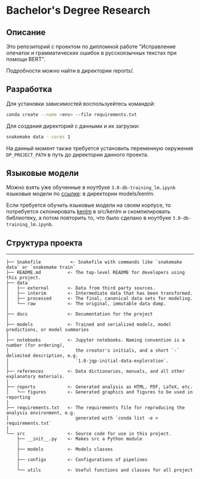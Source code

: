 # Bachelor's Degree Research

## Описание

Это репозиторий с проектом по дипломной работе "Исправление опечаток и грамматических ошибок в русскоязычных текстах при помощи BERT".

Подробности можно найти в директории reports/.

## Разработка

Для установки зависимостей воспользуейтесь командой:
```bash
conda create --name <env> --file requirements.txt
```

Для создания директорий с данными и их загрузки:
```bash
snakemake data --cores 1
```

На данный момент также требуется установить переменную окружения `DP_PROJECT_PATH`
в путь до директории данного проекта.

## Языковые модели

Можно взять уже обученные в ноутбуке `3.0-db-training_lm.ipynb` языковые модели по [ссылке](https://drive.google.com/drive/folders/1iUR-SiMzbZkuHAAzJZLfiO9q7rIze2GI?usp=sharing): в директории models/kenlm.

Если требуется обучить языковые модели на своем корпусе, то потребуется склонировать [kenlm](https://github.com/kpu/kenlm) в src/kenlm и скомпилировать библиотеку, а потом повторить то, что было сделано в ноутбуке `3.0-db-training_lm.ipynb`.


## Структура проекта

------------

    ├── Snakefile           <- Snakefile with commands like `snakemake data` or `snakemake train`
    ├── README.md          <- The top-level README for developers using this project.
    ├── data
    │   ├── external       <- Data from third party sources.
    │   ├── interim        <- Intermediate data that has been transformed.
    │   ├── processed      <- The final, canonical data sets for modeling.
    │   └── raw            <- The original, immutable data dump.
    │
    ├── docs               <- Documentation for the project
    │
    ├── models             <- Trained and serialized models, model predictions, or model summaries
    │
    ├── notebooks          <- Jupyter notebooks. Naming convention is a number (for ordering),
    │                         the creator's initials, and a short `-` delimited description, e.g.
    │                         `1.0-jqp-initial-data-exploration`.
    │
    ├── references         <- Data dictionaries, manuals, and all other explanatory materials.
    │
    ├── reports            <- Generated analysis as HTML, PDF, LaTeX, etc.
    │   └── figures        <- Generated graphics and figures to be used in reporting
    │
    ├── requirements.txt   <- The requirements file for reproducing the analysis environment, e.g.
    │                         generated with `conda list -e > requirements.txt`
    │
    └── src                <- Source code for use in this project.
        ├── __init__.py    <- Makes src a Python module
        │
        ├── models         <- Models classes
        │
        ├── configs        <- Configurations of pipelines 
        │
        └── utils          <- Useful functions and classes for all project
